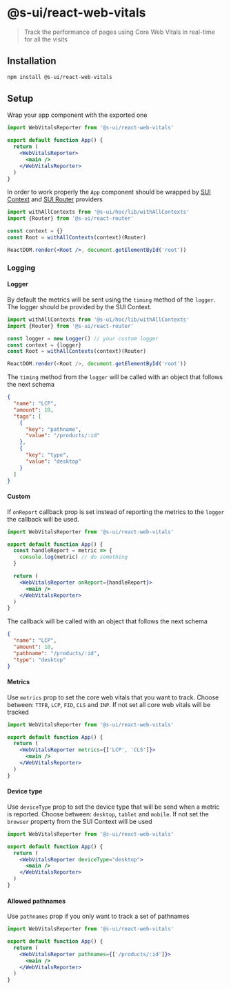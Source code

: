 # @s-ui/react-web-vitals

> Track the performance of pages using Core Web Vitals in real-time for all the visits

## Installation

```sh
npm install @s-ui/react-web-vitals
```

## Setup

Wrap your app component with the exported one

```jsx
import WebVitalsReporter from '@s-ui/react-web-vitals'

export default function App() {
  return (
    <WebVitalsReporter>
      <main />
    </WebVitalsReporter>
  )
}
```

In order to work properly the `App` component should be wrapped by [SUI Context](https://github.com/SUI-Components/sui/tree/master/packages/sui-react-context) and [SUI Router](https://github.com/SUI-Components/sui/tree/master/packages/sui-react-router) providers

```jsx
import withAllContexts from '@s-ui/hoc/lib/withAllContexts'
import {Router} from '@s-ui/react-router'

const context = {}
const Root = withAllContexts(context)(Router)

ReactDOM.render(<Root />, document.getElementById('root'))
```

### Logging

#### Logger

By default the metrics will be sent using the `timing` method of the `logger`. The logger should be provided by the SUI Context.

```js
import withAllContexts from '@s-ui/hoc/lib/withAllContexts'
import {Router} from '@s-ui/react-router'

const logger = new Logger() // your custom logger
const context = {logger}
const Root = withAllContexts(context)(Router)

ReactDOM.render(<Root />, document.getElementById('root'))
```

The `timing` method from the `logger` will be called with an object that follows the next schema

```json
{
  "name": "LCP",
  "amount": 10,
  "tags": [
    {
      "key": "pathname",
      "value": "/products/:id"
    },
    {
      "key": "type",
      "value": "desktop"
    }
  ]
}
```

#### Custom

If `onReport` callback prop is set instead of reporting the metrics to the `logger` the callback will be used.

```jsx
import WebVitalsReporter from '@s-ui/react-web-vitals'

export default function App() {
  const handleReport = metric => {
    console.log(metric) // do something
  }

  return (
    <WebVitalsReporter onReport={handleReport}>
      <main />
    </WebVitalsReporter>
  )
}
```

The callback will be called with an object that follows the next schema

```json
{
  "name": "LCP",
  "amount": 10,
  "pathname": "/products/:id",
  "type": "desktop"
}
```

#### Metrics

Use `metrics` prop to set the core web vitals that you want to track. Choose between: `TTFB`, `LCP`, `FID`, `CLS` and `INP`. If not set all core web vitals will be tracked

```jsx
import WebVitalsReporter from '@s-ui/react-web-vitals'

export default function App() {
  return (
    <WebVitalsReporter metrics={['LCP', 'CLS']}>
      <main />
    </WebVitalsReporter>
  )
}
```

#### Device type

Use `deviceType` prop to set the device type that will be send when a metric is reported. Choose between: `desktop`, `tablet` and `mobile`. If not set the `browser` property from the SUI Context will be used

```jsx
import WebVitalsReporter from '@s-ui/react-web-vitals'

export default function App() {
  return (
    <WebVitalsReporter deviceType="desktop">
      <main />
    </WebVitalsReporter>
  )
}
```

#### Allowed pathnames

Use `pathnames` prop if you only want to track a set of pathnames

```jsx
import WebVitalsReporter from '@s-ui/react-web-vitals'

export default function App() {
  return (
    <WebVitalsReporter pathnames={['/products/:id']}>
      <main />
    </WebVitalsReporter>
  )
}
```
